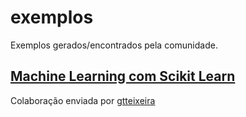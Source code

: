 # exemplos
Exemplos gerados/encontrados pela comunidade.

## [Machine Learning com Scikit Learn](regressao_scklearn_tutorial_em_portugues/)
Colaboração enviada por [gtteixeira](https://github.com/gtteixeira)
